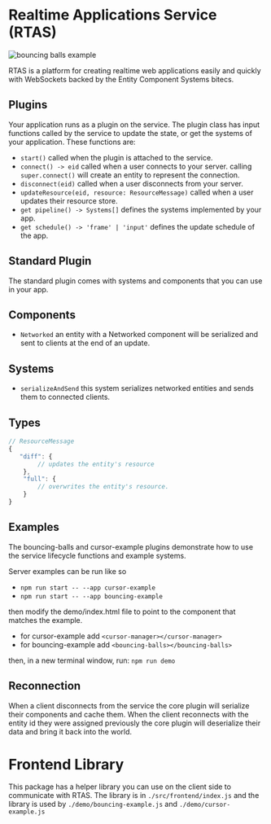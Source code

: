 # Realtime Applications Service (RTAS)

![bouncing balls example](https://github.com/NicholasHallman/RTAS/blob/main/resources/realtime-sim.gif)

RTAS is a platform for creating realtime web applications easily and quickly with WebSockets backed by the Entity Component Systems bitecs.

## Plugins

Your application runs as a plugin on the service. The plugin class has input functions called by the service to update the state, or get the systems of your application. These functions are:
 - `start()` called when the plugin is attached to the service.
 - `connect() -> eid` called when a user connects to your server. calling `super.connect()` will create an entity to represent the connection.
 - `disconnect(eid)` called when a user disconnects from your server.
 - `updateResource(eid, resource: ResourceMessage)` called when a user updates their resource store.
 - `get pipeline() -> Systems[]` defines the systems implemented by your app.
 - `get schedule() -> 'frame' | 'input'` defines the update schedule of the app.

## Standard Plugin

The standard plugin comes with systems and components that you can use in your app.

## Components
 - `Networked` an entity with a Networked component will be serialized and sent to clients at the end of an update.

## Systems
 - `serializeAndSend` this system serializes networked entities and sends them to connected clients.

## Types

```js
// ResourceMessage
{
   "diff": {
        // updates the entity's resource
    },  
    "full": {
        // overwrites the entity's resource.
    }
}
```

## Examples

The bouncing-balls and cursor-example plugins demonstrate how to use the service lifecycle functions and example systems. 

Server examples can be run like so

 - `npm run start -- --app cursor-example`  
 - `npm run start -- --app bouncing-example`

then modify the demo/index.html file to point to the component that matches the example.

 - for cursor-example add `<cursor-manager></cursor-manager>`
 - for bouncing-example add `<bouncing-balls></bouncing-balls>`


then, in a new terminal window, run: `npm run demo`

## Reconnection

When a client disconnects from the service the core plugin will serialize their components and cache them. When the client reconnects with the entity id they were assigned previously the core plugin will deserialize their data and bring it back into the world.

# Frontend Library

This package has a helper library you can use on the client side to communicate with RTAS. The library is in `./src/frontend/index.js` and the library is used by `./demo/bouncing-example.js` and `./demo/cursor-example.js`

